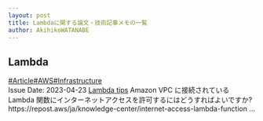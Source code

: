```yaml
---
layout: post
title: Lambdaに関する論文・技術記事メモの一覧
author: AkihikoWATANABE
---
```

## Lambda
<div class="visible-content">
<a class="button" href="articles/Article.html">#Article</a><a class="button" href="articles/AWS.html">#AWS</a><a class="button" href="articles/Infrastructure.html">#Infrastructure</a><br><span class="issue_date">Issue Date: 2023-04-23</span>
<a href="https://github.com/AkihikoWatanabe/paper_notes/issues/522">Lambda tips</a>
<span class="snippet">Amazon VPC に接続されている Lambda 関数にインターネットアクセスを許可するにはどうすればよいですか?  https://repost.aws/ja/knowledge-center/internet-access-lambda-function ...</span>
</div>

